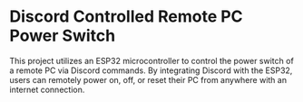 # Discord Controlled Remote PC Power Switch

This project utilizes an ESP32 microcontroller to control the power switch of a remote PC via Discord commands. By integrating Discord with the ESP32, users can remotely power on, off, or reset their PC from anywhere with an internet connection.
